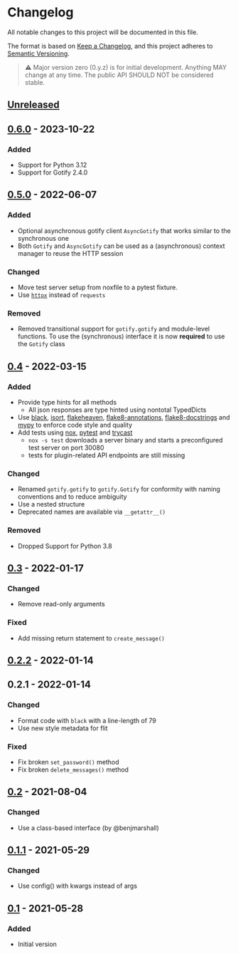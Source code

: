 # Changelog

All notable changes to this project will be documented in this file.

The format is based on [Keep a Changelog](https://keepachangelog.com/en/1.0.0/),
and this project adheres to [Semantic Versioning](https://semver.org/spec/v2.0.0.html).

> :warning: Major version zero (0.y.z) is for initial development. Anything MAY change at any time. The public API SHOULD NOT be considered stable.

## [Unreleased]

## [0.6.0] - 2023-10-22

### Added

- Support for Python 3.12
- Support for Gotify 2.4.0

## [0.5.0] - 2022-06-07

### Added

- Optional asynchronous gotify client `AsyncGotify` that works similar to the synchronous one
- Both `Gotify` and `AsyncGotify` can be used as a (asynchronous) context manager to reuse the HTTP session

### Changed

- Move test server setup from noxfile to a pytest fixture.
- Use [`httpx`](https://www.python-httpx.org/) instead of `requests`

### Removed

- Removed transitional support for `gotify.gotify` and module-level functions. To use the (synchronous) interface it is now **required** to use the `Gotify` class

## [0.4] - 2022-03-15

### Added

- Provide type hints for all methods
  - All json responses are type hinted using nontotal TypedDicts
- Use [black](https://github.com/psf/black),
  [isort](https://github.com/PyCQA/isort),
  [flakeheaven](https://github.com/flakeheaven/flakeheaven),
  [flake8-annotations](https://github.com/sco1/flake8-annotations),
  [flake8-docstrings](https://github.com/PyCQA/flake8-docstrings) and
  [mypy](https://github.com/python/mypy) to enforce code style and quality
- Add tests using [nox](https://github.com/theacodes/nox), [pytest](https://github.com/pytest-dev/pytest) and [trycast](https://github.com/davidfstr/trycast)
  - `nox -s test` downloads a server binary and starts a preconfigured test server on port 30080
  - tests for plugin-related API endpoints are still missing

### Changed

- Renamed `gotify.gotify` to `gotify.Gotify` for conformity with naming conventions and to reduce ambiguity
- Use a nested structure
- Deprecated names are available via `__getattr__()`

### Removed

- Dropped Support for Python 3.8

## [0.3] - 2022-01-17

### Changed

- Remove read-only arguments

### Fixed

- Add missing return statement to `create_message()`

## [0.2.2] - 2022-01-14

## 0.2.1 - 2022-01-14

### Changed

- Format code with `black` with a line-length of 79
- Use new style metadata for flit

### Fixed

- Fix broken `set_password()` method
- Fix broken `delete_messages()` method

## [0.2] - 2021-08-04

### Changed

- Use a class-based interface (by @benjmarshall)

## [0.1.1] - 2021-05-29

### Changed

- Use config() with kwargs instead of args

## [0.1] - 2021-05-28

### Added

- Initial version

[Unreleased]: https://github.com/d-k-bo/python-gotify/compare/v0.6.0...HEAD
[0.6.0]: https://github.com/d-k-bo/python-gotify/compare/v0.5.0...v0.6.0
[0.5.0]: https://github.com/d-k-bo/python-gotify/compare/v0.4...v0.5.0
[0.4]: https://github.com/d-k-bo/python-gotify/compare/1c7ddb5393957169248cf917be8efe4397b309e3...v0.4
[0.3]: https://github.com/d-k-bo/python-gotify/compare/dd5c4cbe8ca226e1c93482aff3dc74c88f345390...1c7ddb5393957169248cf917be8efe4397b309e3
[0.2.2]: https://github.com/d-k-bo/python-gotify/compare/36d8a5a10ab6cb6ef4f577a13a5db2a4ac3f5825...dd5c4cbe8ca226e1c93482aff3dc74c88f345390
[0.2]: https://github.com/d-k-bo/python-gotify/compare/6d8ea49cebd87e3ee65d8da49953fd0415e0b697...36d8a5a10ab6cb6ef4f577a13a5db2a4ac3f5825
[0.1.1]: https://github.com/d-k-bo/python-gotify/compare/v0.1.0...6d8ea49cebd87e3ee65d8da49953fd0415e0b697
[0.1]: https://github.com/d-k-bo/python-gotify/commit/0b573b3e7be1e828f8b9e12c6fd09298f7bc365c
